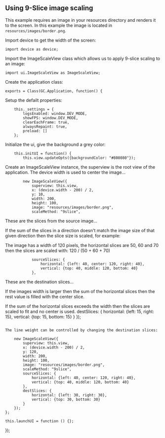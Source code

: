 ## Using 9-Slice image scaling

This example requires an image in your resources directory and renders it to the screen.
In this example the image is located in `resources/images/border.png`.

Import device to get the width of the screen:
~~~
import device as device;
~~~

Import the ImageScaleView class which allows us to apply 9-slice scaling to an image:
~~~
import ui.ImageScaleView as ImageScaleView;
~~~

Create the application class:
~~~
exports = Class(GC.Application, function() {
~~~

Setup the defailt properties:
~~~
    this._settings = {
        logsEnabled: window.DEV_MODE,
        showFPS: window.DEV_MODE,
        clearEachFrame: true,
        alwaysRepaint: true,
        preload: []
    };
~~~

Initialize the ui, give the background a grey color:
~~~
    this.initUI = function() {
        this.view.updateOpts({backgroundColor: "#808080"});
~~~

Create an ImageScaleView instance, the superview is the root view of the application.
The device width is used to center the image...
~~~
        new ImageScaleView({
            superview: this.view,
            x: (device.width - 200) / 2,
            y: 10,
            width: 200,
            height: 100,
            image: "resources/images/border.png",
            scaleMethod: "9slice",
~~~~

These are the slices from the source image...

If the sum of the slices in a direction doesn't match the image size
of that given direction then the slice size is scaled, for example:

The image has a width of 120 pixels,
the horizontal slices are 50, 60 and 70
then the slices are scaled with: 120 / (50 + 60 + 70)
~~~
            sourceSlices: {
                horizontal: {left: 40, center: 120, right: 40},
                vertical: {top: 40, middle: 120, bottom: 40}
            },
~~~
These are the destination slices...

If the images width is larger then the sum of the horizontal
slices then the rest value is filled with the center slice.

If the sum of the horizontal slices exceeds the width then
the slices are scaled to fit and no center is used.
            destSlices: {
                horizontal: {left: 15, right: 15},
                vertical: {top: 15, bottom: 15}
            }
        });
~~~

The line weight can be controlled by changing the destination slices:
~~~
        new ImageScaleView({
            superview: this.view,
            x: (device.width - 200) / 2,
            y: 120,
            width: 200,
            height: 100,
            image: "resources/images/border.png",
            scaleMethod: "9slice",
            sourceSlices: {
                horizontal: {left: 40, center: 120, right: 40},
                vertical: {top: 40, middle: 120, bottom: 40}
            },
            destSlices: {
                horizontal: {left: 30, right: 30},
                vertical: {top: 30, bottom: 30}
            }
        });
    };

    this.launchUI = function () {};
});
~~~